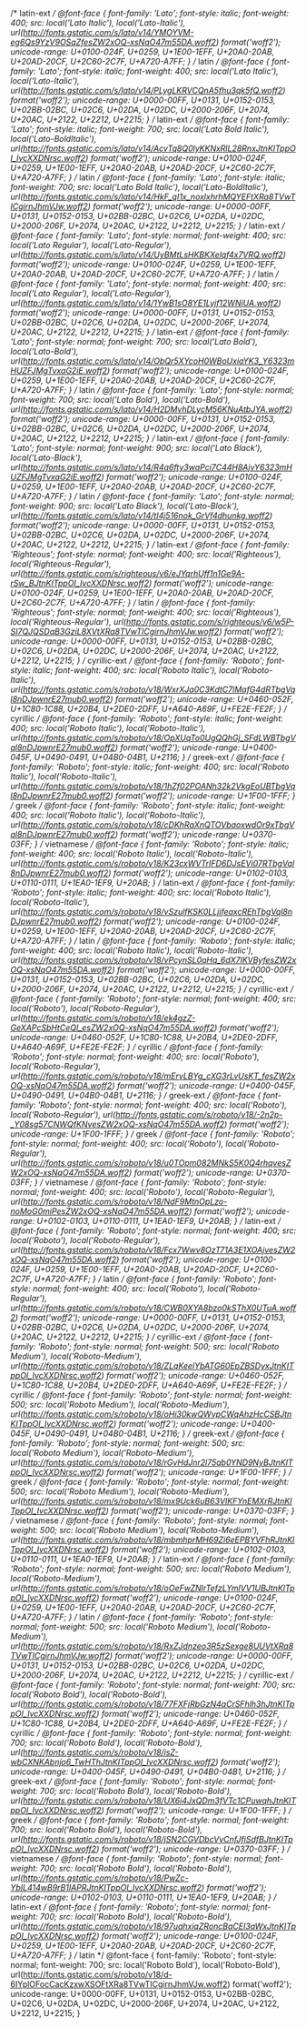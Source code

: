 /* latin-ext */
@font-face {
  font-family: 'Lato';
  font-style: italic;
  font-weight: 400;
  src: local('Lato Italic'), local('Lato-Italic'), url(http://fonts.gstatic.com/s/lato/v14/YMOYVM-eg6Qs9YzV9OSqZfesZW2xOQ-xsNqO47m55DA.woff2) format('woff2');
  unicode-range: U+0100-024F, U+0259, U+1E00-1EFF, U+20A0-20AB, U+20AD-20CF, U+2C60-2C7F, U+A720-A7FF;
}
/* latin */
@font-face {
  font-family: 'Lato';
  font-style: italic;
  font-weight: 400;
  src: local('Lato Italic'), local('Lato-Italic'), url(http://fonts.gstatic.com/s/lato/v14/PLygLKRVCQnA5fhu3qk5fQ.woff2) format('woff2');
  unicode-range: U+0000-00FF, U+0131, U+0152-0153, U+02BB-02BC, U+02C6, U+02DA, U+02DC, U+2000-206F, U+2074, U+20AC, U+2122, U+2212, U+2215;
}
/* latin-ext */
@font-face {
  font-family: 'Lato';
  font-style: italic;
  font-weight: 700;
  src: local('Lato Bold Italic'), local('Lato-BoldItalic'), url(http://fonts.gstatic.com/s/lato/v14/AcvTq8Q0lyKKNxRlL28RnxJtnKITppOI_IvcXXDNrsc.woff2) format('woff2');
  unicode-range: U+0100-024F, U+0259, U+1E00-1EFF, U+20A0-20AB, U+20AD-20CF, U+2C60-2C7F, U+A720-A7FF;
}
/* latin */
@font-face {
  font-family: 'Lato';
  font-style: italic;
  font-weight: 700;
  src: local('Lato Bold Italic'), local('Lato-BoldItalic'), url(http://fonts.gstatic.com/s/lato/v14/HkF_qI1x_noxlxhrhMQYEFtXRa8TVwTICgirnJhmVJw.woff2) format('woff2');
  unicode-range: U+0000-00FF, U+0131, U+0152-0153, U+02BB-02BC, U+02C6, U+02DA, U+02DC, U+2000-206F, U+2074, U+20AC, U+2122, U+2212, U+2215;
}
/* latin-ext */
@font-face {
  font-family: 'Lato';
  font-style: normal;
  font-weight: 400;
  src: local('Lato Regular'), local('Lato-Regular'), url(http://fonts.gstatic.com/s/lato/v14/UyBMtLsHKBKXelqf4x7VRQ.woff2) format('woff2');
  unicode-range: U+0100-024F, U+0259, U+1E00-1EFF, U+20A0-20AB, U+20AD-20CF, U+2C60-2C7F, U+A720-A7FF;
}
/* latin */
@font-face {
  font-family: 'Lato';
  font-style: normal;
  font-weight: 400;
  src: local('Lato Regular'), local('Lato-Regular'), url(http://fonts.gstatic.com/s/lato/v14/1YwB1sO8YE1Lyjf12WNiUA.woff2) format('woff2');
  unicode-range: U+0000-00FF, U+0131, U+0152-0153, U+02BB-02BC, U+02C6, U+02DA, U+02DC, U+2000-206F, U+2074, U+20AC, U+2122, U+2212, U+2215;
}
/* latin-ext */
@font-face {
  font-family: 'Lato';
  font-style: normal;
  font-weight: 700;
  src: local('Lato Bold'), local('Lato-Bold'), url(http://fonts.gstatic.com/s/lato/v14/ObQr5XYcoH0WBoUxiaYK3_Y6323mHUZFJMgTvxaG2iE.woff2) format('woff2');
  unicode-range: U+0100-024F, U+0259, U+1E00-1EFF, U+20A0-20AB, U+20AD-20CF, U+2C60-2C7F, U+A720-A7FF;
}
/* latin */
@font-face {
  font-family: 'Lato';
  font-style: normal;
  font-weight: 700;
  src: local('Lato Bold'), local('Lato-Bold'), url(http://fonts.gstatic.com/s/lato/v14/H2DMvhDLycM56KNuAtbJYA.woff2) format('woff2');
  unicode-range: U+0000-00FF, U+0131, U+0152-0153, U+02BB-02BC, U+02C6, U+02DA, U+02DC, U+2000-206F, U+2074, U+20AC, U+2122, U+2212, U+2215;
}
/* latin-ext */
@font-face {
  font-family: 'Lato';
  font-style: normal;
  font-weight: 900;
  src: local('Lato Black'), local('Lato-Black'), url(http://fonts.gstatic.com/s/lato/v14/R4a6fty3waPci7C44H8AjvY6323mHUZFJMgTvxaG2iE.woff2) format('woff2');
  unicode-range: U+0100-024F, U+0259, U+1E00-1EFF, U+20A0-20AB, U+20AD-20CF, U+2C60-2C7F, U+A720-A7FF;
}
/* latin */
@font-face {
  font-family: 'Lato';
  font-style: normal;
  font-weight: 900;
  src: local('Lato Black'), local('Lato-Black'), url(http://fonts.gstatic.com/s/lato/v14/tI4j516nok_GrVf4dhunkg.woff2) format('woff2');
  unicode-range: U+0000-00FF, U+0131, U+0152-0153, U+02BB-02BC, U+02C6, U+02DA, U+02DC, U+2000-206F, U+2074, U+20AC, U+2122, U+2212, U+2215;
}
/* latin-ext */
@font-face {
  font-family: 'Righteous';
  font-style: normal;
  font-weight: 400;
  src: local('Righteous'), local('Righteous-Regular'), url(http://fonts.gstatic.com/s/righteous/v6/eJYqrhUff1n1Ge9A-rSw_BJtnKITppOI_IvcXXDNrsc.woff2) format('woff2');
  unicode-range: U+0100-024F, U+0259, U+1E00-1EFF, U+20A0-20AB, U+20AD-20CF, U+2C60-2C7F, U+A720-A7FF;
}
/* latin */
@font-face {
  font-family: 'Righteous';
  font-style: normal;
  font-weight: 400;
  src: local('Righteous'), local('Righteous-Regular'), url(http://fonts.gstatic.com/s/righteous/v6/w5P-SI7QJQSDqB3GziL8XVtXRa8TVwTICgirnJhmVJw.woff2) format('woff2');
  unicode-range: U+0000-00FF, U+0131, U+0152-0153, U+02BB-02BC, U+02C6, U+02DA, U+02DC, U+2000-206F, U+2074, U+20AC, U+2122, U+2212, U+2215;
}
/* cyrillic-ext */
@font-face {
  font-family: 'Roboto';
  font-style: italic;
  font-weight: 400;
  src: local('Roboto Italic'), local('Roboto-Italic'), url(http://fonts.gstatic.com/s/roboto/v18/WxrXJa0C3KdtC7lMafG4dRTbgVql8nDJpwnrE27mub0.woff2) format('woff2');
  unicode-range: U+0460-052F, U+1C80-1C88, U+20B4, U+2DE0-2DFF, U+A640-A69F, U+FE2E-FE2F;
}
/* cyrillic */
@font-face {
  font-family: 'Roboto';
  font-style: italic;
  font-weight: 400;
  src: local('Roboto Italic'), local('Roboto-Italic'), url(http://fonts.gstatic.com/s/roboto/v18/OpXUqTo0UgQQhGj_SFdLWBTbgVql8nDJpwnrE27mub0.woff2) format('woff2');
  unicode-range: U+0400-045F, U+0490-0491, U+04B0-04B1, U+2116;
}
/* greek-ext */
@font-face {
  font-family: 'Roboto';
  font-style: italic;
  font-weight: 400;
  src: local('Roboto Italic'), local('Roboto-Italic'), url(http://fonts.gstatic.com/s/roboto/v18/1hZf02POANh32k2VkgEoUBTbgVql8nDJpwnrE27mub0.woff2) format('woff2');
  unicode-range: U+1F00-1FFF;
}
/* greek */
@font-face {
  font-family: 'Roboto';
  font-style: italic;
  font-weight: 400;
  src: local('Roboto Italic'), local('Roboto-Italic'), url(http://fonts.gstatic.com/s/roboto/v18/cDKhRaXnQTOVbaoxwdOr9xTbgVql8nDJpwnrE27mub0.woff2) format('woff2');
  unicode-range: U+0370-03FF;
}
/* vietnamese */
@font-face {
  font-family: 'Roboto';
  font-style: italic;
  font-weight: 400;
  src: local('Roboto Italic'), local('Roboto-Italic'), url(http://fonts.gstatic.com/s/roboto/v18/K23cxWVTrIFD6DJsEVi07RTbgVql8nDJpwnrE27mub0.woff2) format('woff2');
  unicode-range: U+0102-0103, U+0110-0111, U+1EA0-1EF9, U+20AB;
}
/* latin-ext */
@font-face {
  font-family: 'Roboto';
  font-style: italic;
  font-weight: 400;
  src: local('Roboto Italic'), local('Roboto-Italic'), url(http://fonts.gstatic.com/s/roboto/v18/vSzulfKSK0LLjjfeaxcREhTbgVql8nDJpwnrE27mub0.woff2) format('woff2');
  unicode-range: U+0100-024F, U+0259, U+1E00-1EFF, U+20A0-20AB, U+20AD-20CF, U+2C60-2C7F, U+A720-A7FF;
}
/* latin */
@font-face {
  font-family: 'Roboto';
  font-style: italic;
  font-weight: 400;
  src: local('Roboto Italic'), local('Roboto-Italic'), url(http://fonts.gstatic.com/s/roboto/v18/vPcynSL0qHq_6dX7lKVByfesZW2xOQ-xsNqO47m55DA.woff2) format('woff2');
  unicode-range: U+0000-00FF, U+0131, U+0152-0153, U+02BB-02BC, U+02C6, U+02DA, U+02DC, U+2000-206F, U+2074, U+20AC, U+2122, U+2212, U+2215;
}
/* cyrillic-ext */
@font-face {
  font-family: 'Roboto';
  font-style: normal;
  font-weight: 400;
  src: local('Roboto'), local('Roboto-Regular'), url(http://fonts.gstatic.com/s/roboto/v18/ek4gzZ-GeXAPcSbHtCeQI_esZW2xOQ-xsNqO47m55DA.woff2) format('woff2');
  unicode-range: U+0460-052F, U+1C80-1C88, U+20B4, U+2DE0-2DFF, U+A640-A69F, U+FE2E-FE2F;
}
/* cyrillic */
@font-face {
  font-family: 'Roboto';
  font-style: normal;
  font-weight: 400;
  src: local('Roboto'), local('Roboto-Regular'), url(http://fonts.gstatic.com/s/roboto/v18/mErvLBYg_cXG3rLvUsKT_fesZW2xOQ-xsNqO47m55DA.woff2) format('woff2');
  unicode-range: U+0400-045F, U+0490-0491, U+04B0-04B1, U+2116;
}
/* greek-ext */
@font-face {
  font-family: 'Roboto';
  font-style: normal;
  font-weight: 400;
  src: local('Roboto'), local('Roboto-Regular'), url(http://fonts.gstatic.com/s/roboto/v18/-2n2p-_Y08sg57CNWQfKNvesZW2xOQ-xsNqO47m55DA.woff2) format('woff2');
  unicode-range: U+1F00-1FFF;
}
/* greek */
@font-face {
  font-family: 'Roboto';
  font-style: normal;
  font-weight: 400;
  src: local('Roboto'), local('Roboto-Regular'), url(http://fonts.gstatic.com/s/roboto/v18/u0TOpm082MNkS5K0Q4rhqvesZW2xOQ-xsNqO47m55DA.woff2) format('woff2');
  unicode-range: U+0370-03FF;
}
/* vietnamese */
@font-face {
  font-family: 'Roboto';
  font-style: normal;
  font-weight: 400;
  src: local('Roboto'), local('Roboto-Regular'), url(http://fonts.gstatic.com/s/roboto/v18/NdF9MtnOpLzo-noMoG0miPesZW2xOQ-xsNqO47m55DA.woff2) format('woff2');
  unicode-range: U+0102-0103, U+0110-0111, U+1EA0-1EF9, U+20AB;
}
/* latin-ext */
@font-face {
  font-family: 'Roboto';
  font-style: normal;
  font-weight: 400;
  src: local('Roboto'), local('Roboto-Regular'), url(http://fonts.gstatic.com/s/roboto/v18/Fcx7Wwv8OzT71A3E1XOAjvesZW2xOQ-xsNqO47m55DA.woff2) format('woff2');
  unicode-range: U+0100-024F, U+0259, U+1E00-1EFF, U+20A0-20AB, U+20AD-20CF, U+2C60-2C7F, U+A720-A7FF;
}
/* latin */
@font-face {
  font-family: 'Roboto';
  font-style: normal;
  font-weight: 400;
  src: local('Roboto'), local('Roboto-Regular'), url(http://fonts.gstatic.com/s/roboto/v18/CWB0XYA8bzo0kSThX0UTuA.woff2) format('woff2');
  unicode-range: U+0000-00FF, U+0131, U+0152-0153, U+02BB-02BC, U+02C6, U+02DA, U+02DC, U+2000-206F, U+2074, U+20AC, U+2122, U+2212, U+2215;
}
/* cyrillic-ext */
@font-face {
  font-family: 'Roboto';
  font-style: normal;
  font-weight: 500;
  src: local('Roboto Medium'), local('Roboto-Medium'), url(http://fonts.gstatic.com/s/roboto/v18/ZLqKeelYbATG60EpZBSDyxJtnKITppOI_IvcXXDNrsc.woff2) format('woff2');
  unicode-range: U+0460-052F, U+1C80-1C88, U+20B4, U+2DE0-2DFF, U+A640-A69F, U+FE2E-FE2F;
}
/* cyrillic */
@font-face {
  font-family: 'Roboto';
  font-style: normal;
  font-weight: 500;
  src: local('Roboto Medium'), local('Roboto-Medium'), url(http://fonts.gstatic.com/s/roboto/v18/oHi30kwQWvpCWqAhzHcCSBJtnKITppOI_IvcXXDNrsc.woff2) format('woff2');
  unicode-range: U+0400-045F, U+0490-0491, U+04B0-04B1, U+2116;
}
/* greek-ext */
@font-face {
  font-family: 'Roboto';
  font-style: normal;
  font-weight: 500;
  src: local('Roboto Medium'), local('Roboto-Medium'), url(http://fonts.gstatic.com/s/roboto/v18/rGvHdJnr2l75qb0YND9NyBJtnKITppOI_IvcXXDNrsc.woff2) format('woff2');
  unicode-range: U+1F00-1FFF;
}
/* greek */
@font-face {
  font-family: 'Roboto';
  font-style: normal;
  font-weight: 500;
  src: local('Roboto Medium'), local('Roboto-Medium'), url(http://fonts.gstatic.com/s/roboto/v18/mx9Uck6uB63VIKFYnEMXrRJtnKITppOI_IvcXXDNrsc.woff2) format('woff2');
  unicode-range: U+0370-03FF;
}
/* vietnamese */
@font-face {
  font-family: 'Roboto';
  font-style: normal;
  font-weight: 500;
  src: local('Roboto Medium'), local('Roboto-Medium'), url(http://fonts.gstatic.com/s/roboto/v18/mbmhprMH69Zi6eEPBYVFhRJtnKITppOI_IvcXXDNrsc.woff2) format('woff2');
  unicode-range: U+0102-0103, U+0110-0111, U+1EA0-1EF9, U+20AB;
}
/* latin-ext */
@font-face {
  font-family: 'Roboto';
  font-style: normal;
  font-weight: 500;
  src: local('Roboto Medium'), local('Roboto-Medium'), url(http://fonts.gstatic.com/s/roboto/v18/oOeFwZNlrTefzLYmlVV1UBJtnKITppOI_IvcXXDNrsc.woff2) format('woff2');
  unicode-range: U+0100-024F, U+0259, U+1E00-1EFF, U+20A0-20AB, U+20AD-20CF, U+2C60-2C7F, U+A720-A7FF;
}
/* latin */
@font-face {
  font-family: 'Roboto';
  font-style: normal;
  font-weight: 500;
  src: local('Roboto Medium'), local('Roboto-Medium'), url(http://fonts.gstatic.com/s/roboto/v18/RxZJdnzeo3R5zSexge8UUVtXRa8TVwTICgirnJhmVJw.woff2) format('woff2');
  unicode-range: U+0000-00FF, U+0131, U+0152-0153, U+02BB-02BC, U+02C6, U+02DA, U+02DC, U+2000-206F, U+2074, U+20AC, U+2122, U+2212, U+2215;
}
/* cyrillic-ext */
@font-face {
  font-family: 'Roboto';
  font-style: normal;
  font-weight: 700;
  src: local('Roboto Bold'), local('Roboto-Bold'), url(http://fonts.gstatic.com/s/roboto/v18/77FXFjRbGzN4aCrSFhlh3hJtnKITppOI_IvcXXDNrsc.woff2) format('woff2');
  unicode-range: U+0460-052F, U+1C80-1C88, U+20B4, U+2DE0-2DFF, U+A640-A69F, U+FE2E-FE2F;
}
/* cyrillic */
@font-face {
  font-family: 'Roboto';
  font-style: normal;
  font-weight: 700;
  src: local('Roboto Bold'), local('Roboto-Bold'), url(http://fonts.gstatic.com/s/roboto/v18/isZ-wbCXNKAbnjo6_TwHThJtnKITppOI_IvcXXDNrsc.woff2) format('woff2');
  unicode-range: U+0400-045F, U+0490-0491, U+04B0-04B1, U+2116;
}
/* greek-ext */
@font-face {
  font-family: 'Roboto';
  font-style: normal;
  font-weight: 700;
  src: local('Roboto Bold'), local('Roboto-Bold'), url(http://fonts.gstatic.com/s/roboto/v18/UX6i4JxQDm3fVTc1CPuwqhJtnKITppOI_IvcXXDNrsc.woff2) format('woff2');
  unicode-range: U+1F00-1FFF;
}
/* greek */
@font-face {
  font-family: 'Roboto';
  font-style: normal;
  font-weight: 700;
  src: local('Roboto Bold'), local('Roboto-Bold'), url(http://fonts.gstatic.com/s/roboto/v18/jSN2CGVDbcVyCnfJfjSdfBJtnKITppOI_IvcXXDNrsc.woff2) format('woff2');
  unicode-range: U+0370-03FF;
}
/* vietnamese */
@font-face {
  font-family: 'Roboto';
  font-style: normal;
  font-weight: 700;
  src: local('Roboto Bold'), local('Roboto-Bold'), url(http://fonts.gstatic.com/s/roboto/v18/PwZc-YbIL414wB9rB1IAPRJtnKITppOI_IvcXXDNrsc.woff2) format('woff2');
  unicode-range: U+0102-0103, U+0110-0111, U+1EA0-1EF9, U+20AB;
}
/* latin-ext */
@font-face {
  font-family: 'Roboto';
  font-style: normal;
  font-weight: 700;
  src: local('Roboto Bold'), local('Roboto-Bold'), url(http://fonts.gstatic.com/s/roboto/v18/97uahxiqZRoncBaCEI3aWxJtnKITppOI_IvcXXDNrsc.woff2) format('woff2');
  unicode-range: U+0100-024F, U+0259, U+1E00-1EFF, U+20A0-20AB, U+20AD-20CF, U+2C60-2C7F, U+A720-A7FF;
}
/* latin */
@font-face {
  font-family: 'Roboto';
  font-style: normal;
  font-weight: 700;
  src: local('Roboto Bold'), local('Roboto-Bold'), url(http://fonts.gstatic.com/s/roboto/v18/d-6IYplOFocCacKzxwXSOFtXRa8TVwTICgirnJhmVJw.woff2) format('woff2');
  unicode-range: U+0000-00FF, U+0131, U+0152-0153, U+02BB-02BC, U+02C6, U+02DA, U+02DC, U+2000-206F, U+2074, U+20AC, U+2122, U+2212, U+2215;
}
